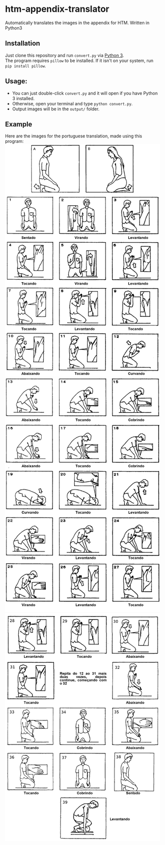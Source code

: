 # htm-appendix-translator
Automatically translates the images in the appendix for HTM. Written in Python3

## Installation
Just clone this repository and run `convert.py` via [Python 3](https://www.python.org/downloads/).  
The program requires `pillow` to be installed. If it isn't on your system, run ```pip install pillow```.

## Usage:
* You can just double-click `convert.py` and it will open if you have Python 3 installed.
* Otherwise, open your terminal and type `python convert.py`.
* Output images will be in the `output/` folder.  

## Example
Here are the images for the portuguese translation, made using this program:
![alt text](https://github.com/toxicologist/htm-appendix-translator/raw/main/images/ex_1.png "Image 1")
![alt text](https://github.com/toxicologist/htm-appendix-translator/raw/main/images/ex_2.png "Image 2")
![alt text](https://github.com/toxicologist/htm-appendix-translator/raw/main/images/ex_3.png "Image 3")

